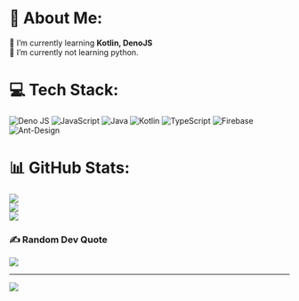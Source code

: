 # 💫 About Me:
🌱 I’m currently learning **Kotlin, DenoJS**<br>🌱 I’m currently not learning python.


# 💻 Tech Stack:
![Deno JS](https://img.shields.io/badge/deno%20js-000000?style=for-the-badge&logo=deno&logoColor=white) ![JavaScript](https://img.shields.io/badge/javascript-%23323330.svg?style=for-the-badge&logo=javascript&logoColor=%23F7DF1E) ![Java](https://img.shields.io/badge/java-%23ED8B00.svg?style=for-the-badge&logo=openjdk&logoColor=white) ![Kotlin](https://img.shields.io/badge/kotlin-%237F52FF.svg?style=for-the-badge&logo=kotlin&logoColor=white) ![TypeScript](https://img.shields.io/badge/typescript-%23007ACC.svg?style=for-the-badge&logo=typescript&logoColor=white) ![Firebase](https://img.shields.io/badge/firebase-%23039BE5.svg?style=for-the-badge&logo=firebase) ![Ant-Design](https://img.shields.io/badge/-AntDesign-%230170FE?style=for-the-badge&logo=ant-design&logoColor=white)
# 📊 GitHub Stats:
![](https://github-readme-stats.vercel.app/api?username=0x15d3v2&theme=dark&hide_border=true&include_all_commits=false&count_private=true)<br/>
![](https://github-readme-streak-stats.herokuapp.com/?user=0x15d3v2&theme=dark&hide_border=true)<br/>
![](https://github-readme-stats.vercel.app/api/top-langs/?username=0x15d3v2&theme=dark&hide_border=true&include_all_commits=false&count_private=true&layout=compact)

### ✍️ Random Dev Quote
![](https://quotes-github-readme.vercel.app/api?type=horizontal&theme=radical)

---
[![](https://visitcount.itsvg.in/api?id=0x15d3v2&icon=0&color=0)](https://visitcount.itsvg.in)
